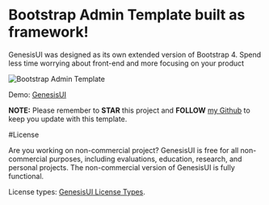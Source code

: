 # Bootstrap Admin Template built as framework!

GenesisUI was designed as its own extended version of Bootstrap 4. Spend less time worrying about front-end and more focusing on your product

<img src="https://genesisui.com/img/mockups/tab1.png" alt="Bootstrap Admin Template">

Demo: <a href="http://GenesisUI.com?ref=github">GenesisUI</a>

**NOTE:** Please remember to **STAR** this project and **FOLLOW** [my Github](https://github.com/mrholek) to keep you update with this template.

#License

Are you working on non-commercial project? GenesisUI is free for all non-commercial purposes, including evaluations, education, research, and personal projects. The non-commercial version of GenesisUI is fully functional.

License types: <a href="https://genesisui.com/license.html?ref=github">GenesisUI License Types</a>. 
